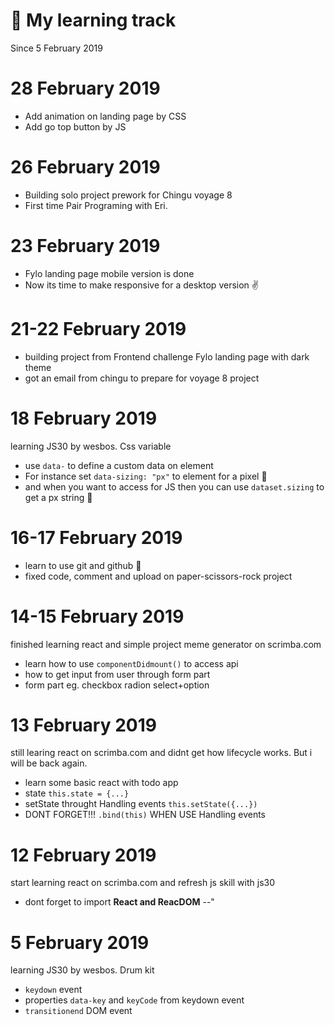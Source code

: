 # 📅 My learning track 
Since 5 February 2019

# 28 February 2019
- Add animation on landing page by CSS
- Add go top button by JS

# 26 February 2019
- Building solo project prework for Chingu voyage 8
- First time Pair Programing with Eri.

# 23 February 2019
- Fylo landing page mobile version is done
- Now its time to make responsive for a desktop version ✌

# 21-22 February 2019
- building project from Frontend challenge Fylo landing page with dark theme
- got an email from chingu to prepare for voyage 8 project

# 18 February 2019
learning JS30 by wesbos. Css variable
- use `data-` to define a custom data on element
- For instance set `data-sizing: "px"` to element for a pixel 🙌
- and when you want to access for JS then you can use `dataset.sizing` to get a px string  🤔

# 16-17 February 2019
- learn to use git and github 🤖
- fixed code, comment and upload on paper-scissors-rock project

# 14-15 February 2019
finished learning react and simple project meme generator on scrimba.com
- learn how to use `componentDidmount()` to access api
- how to get input from user through form part
- form part eg. checkbox radion select+option

# 13 February 2019
still learing react on scrimba.com and didnt get how lifecycle works. 
But i will be back again.
- learn some basic react with todo app
- state `this.state = {...}`
- setState throught Handling events `this.setState({...})`
- DONT FORGET!!! `.bind(this)` WHEN USE Handling events

# 12 February 2019
start learning react on scrimba.com and refresh js skill with js30
- dont forget to import **React and ReacDOM** --" 

# 5 February 2019
learning JS30 by wesbos. Drum kit    
- `keydown` event
- properties `data-key` and `keyCode` from keydown event
- `transitionend` DOM event

